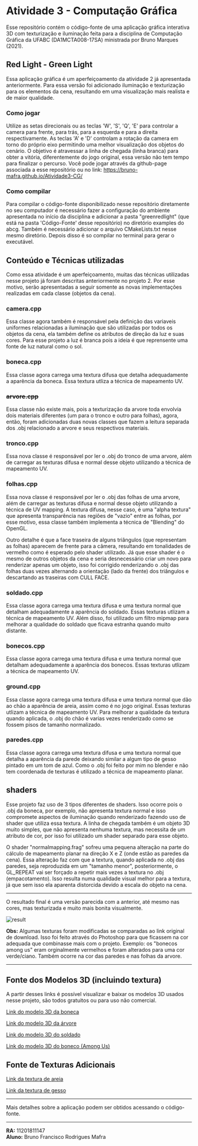 # Atividade 3 - Computação Gráfica

Esse repositório contém o código-fonte de uma aplicação gráfica interativa 3D com texturização e iluminação feita para a disciplina de Computação Gráfica da UFABC (DA1MCTA008-17SA) ministrada por Bruno Marques (2021).

## Red Light - Green Light
Essa aplicação gráfica é um aperfeiçoamento da atividade 2 já apresentada anteriormente. Para essa versão foi adicionado iluminação e texturização para os elementos da cena, resultando em uma visualização mais realista e de maior qualidade.

### Como jogar
Utilize as setas direcionais ou as teclas 'W', 'S', 'Q', 'E' para controlar a camera para frente, para trás, para a esquerda e para a direita respectivamente. As teclas 'A' e 'D' controlam a rotação da camera em torno do próprio eixo permitindo uma melhor visualização dos objetos do cenário. O objetivo é atravessar a linha de chegada (linha branca) para obter a vitória, diferentemente do jogo original, essa versão não tem tempo para finalizar o percurso. Você pode jogar através da github-page associada a esse repositório ou no link: https://bruno-mafra.github.io/Atividade3-CG/

### Como compilar
Para compilar o código-fonte disponibilizado nesse repositório diretamente no seu computador é necessário fazer a configuração do ambiente apresentada no início da disciplina e adicionar a pasta "greenredlight" (que está na pasta 'Código-Fonte' desse repositório) no diretório examples do abcg. Também é necessário adicionar o arquivo CMakeLists.txt nesse mesmo diretório. Depois disso é so compilar no terminal para gerar o executável.

## Conteúdo e Técnicas utilizadas

Como essa atividade é um aperfeiçoamento, muitas das técnicas utilizadas nesse projeto já foram descritas anteriormente no projeto 2. Por esse motivo, serão apresentadas a seguir somente as novas implementações realizadas em cada classe (objetos da cena).

### camera.cpp
Essa classe agora também é responsável pela definição das variaveis uniformes relacionadas a iluminação que são utilizadas por todos os objetos da cena, ela também define os atributos de direção da luz e suas cores. Para esse projeto a luz é branca pois a ideia é que reprensente uma fonte de luz natural como o sol.

### boneca.cpp
Essa classe agora carrega uma textura difusa que detalha adequadamente a aparência da boneca. Essa textura utliza a técnica de mapeamento UV.

### <strike>arvore.cpp</strike> 
Essa classe não existe mais, pois a texturização da arvore toda envolvia dois materiais diferentes (um para o tronco e outro para folhas), agora, então, foram adicionadas duas novas classes que fazem a leitura separada dos .obj relacionado a arvore e seus respectivos materiais.

### tronco.cpp
Essa nova classe é responsável por ler o .obj do tronco de uma arvore, além de carregar as texturas difusa e normal desse objeto utilizando a técnica de mapeamento UV.

### folhas.cpp
Essa nova classe é responsável por ler o .obj das folhas de uma arvore, além de carregar as texturas difusa e normal desse objeto utilizando a técnica de UV mapping. A textura difusa, nesse caso, é uma "alpha textura" que apresenta transparência nas regiões de "vazio" entre as folhas, por esse motivo, essa classe também implementa a técnica de "Blending" do OpenGL.

Outro detalhe é que a face traseira de alguns triângulos (que representam as folhas) aparecem de frente para a câmera, resultando em tonalidades de vermelho como é esperado pelo shader utilizado. Já que esse shader é o mesmo de outros objetos da cena e seria desnecessário criar um novo para renderizar apenas um objeto, isso foi corrigido renderizando o .obj das folhas duas vezes alternando a orientação (lado da frente) dos triângulos e descartando as traseiras com CULL FACE. 

### soldado.cpp
Essa classe agora carrega uma textura difusa e uma textura normal que detalham adequadamente a aparência do soldado. Essas texturas utlizam a técnica de mapeamento UV. Além disso, foi utilizado um filtro mipmap para melhorar a qualidade do soldado que ficava estranha quando muito distante.

### bonecos.cpp
Essa classe agora carrega uma textura difusa e uma textura normal que detalham adequadamente a aparência dos bonecos. Essas texturas utlizam a técnica de mapeamento UV.

### ground.cpp
Essa classe agora carrega uma textura difusa e uma textura normal que dão ao chão a aparência de areia, assim como é no jogo original. Essas texturas utlizam a técnica de mapeamento UV. Para melhorar a qualidade da textura quando aplicada, o .obj do chão é varias vezes renderizado como se fossem pisos de tamanho normalizado.

### paredes.cpp
Essa classe agora carrega uma textura difusa e uma textura normal que detalha a aparência da parede deixando similar a algum tipo de gesso pintado em um tom de azul. Como o .obj foi feito por mim no blender e não tem coordenada de texturas é utilizado a técnica de mapeamento planar.

## shaders
Esse projeto faz uso de 3 tipos diferentes de shaders. Isso ocorre pois o .obj da boneca, por exemplo, não apresenta textura normal e isso compromete aspectos de iluminação quando renderizado fazendo uso de shader que utiliza essa textura. A linha de chegada também é um objeto 3D muito simples, que não apresenta nenhuma textura, mas necessita de um atributo de cor, por isso foi utilizado um shader separado para esse objeto.

O shader "normalmapping.frag" sofreu uma pequena alteração na parte do cálculo de mapeamento planar na direção X e Z (onde estão as paredes da cena). Essa alteração faz com que a textura, quando aplicada no .obj das paredes, seja reproduzida em um "tamanho menor", posteriormente, o GL_REPEAT vai ser forçado a repetir mais vezes a textura no .obj (empacotamento). Isso resulta numa qualidade visual melhor para a textura, já que sem isso ela aparenta distorcida devido a escala do objeto na cena.

---

O resultado final é uma versão parecida com a anterior, até mesmo nas cores, mas texturizada e muito mais bonita visualmente.

![result](https://user-images.githubusercontent.com/74402232/145303708-2a0cef8c-3c34-4a95-bdf5-7683f0a8b5d9.png)


**Obs:** Algumas texturas foram modificadas se comparadas ao link original de download. Isso foi feito através do Photoshop para que ficassem na cor adequada que combinasse mais com o projeto. Exemplo: os "bonecos among us" eram orginalmente vermelhos e foram alterados para uma cor verde/ciano. Também ocorre na cor das paredes e nas folhas da arvore.

---
## Fonte dos Modelos 3D (incluindo textura)
A partir desses links é possível visualizar e baixar os modelos 3D usados nesse projeto, são todos gratuitos ou para uso não comercial.

[Link do modelo 3D da boneca](https://sketchfab.com/3d-models/squid-game-doll-ccfed977f35446a7914a3abc5e393182)

[Link do modelo 3D da árvore](https://sketchfab.com/3d-models/tree-a2a6237a270840e198cc7db1c47f1ef7)

[Link do modelo 3D do soldado](https://sketchfab.com/3d-models/squid-game-pinksoldier-8f6112f88ea743e8a468ac017bb2c0e2)

[Link do modelo 3D do boneco (Among Us)](https://sketchfab.com/3d-models/among-us-obj-5254d257fac74e28aa1455a368481279)

## Fonte de Texturas Adicionais 
[Link da textura de areia](https://sketchfab.com/3d-models/beach-sand-substance-5c08ab068a6c48ca9c07c2eb396ece2a)

[Link da textura de gesso](https://polyhaven.com/a/yellow_plaster)

---
Mais detalhes sobre a aplicação podem ser obtidos acessando o código-fonte.

---

**RA:** 11201811147                                                                                                                                                             
**Aluno:** Bruno Francisco Rodrigues Mafra            
